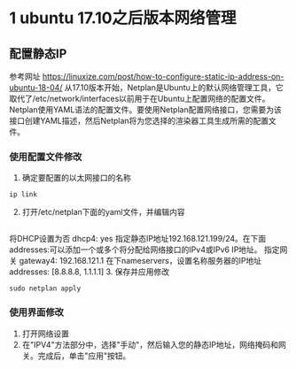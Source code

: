 # 1 ubuntu 17.10之后版本网络管理
## 配置静态IP
参考网址 https://linuxize.com/post/how-to-configure-static-ip-address-on-ubuntu-18-04/
从17.10版本开始，Netplan是Ubuntu上的默认网络管理工具，它取代了/etc/network/interfaces以前用于在Ubuntu上配置网络的配置文件。
Netplan使用YAML语法的配置文件。要使用Netplan配置网络接口，您需要为该接口创建YAML描述，然后Netplan将为您选择的渲染器工具生成所需的配置文件。
### 使用配置文件修改
1. 确定要配置的以太网接口的名称
```
ip link
```
2. 打开/etc/netplan下面的yaml文件，并编辑内容
```
```
将DHCP设置为否 dhcp4: yes
指定静态IP地址192.168.121.199/24。在下面addresses:可以添加一个或多个将分配给网络接口的IPv4或IPv6 IP地址。
指定网关 gateway4: 192.168.121.1
在下nameservers，设置名称服务器的IP地址addresses: [8.8.8.8, 1.1.1.1]
3. 保存并应用修改
```
sudo netplan apply
```
### 使用界面修改
1. 打开网络设置
2. 在"IPV4"方法部分中，选择"手动"，然后输入您的静态IP地址，网络掩码和网关。完成后，单击"应用"按钮。
